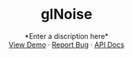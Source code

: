 <br />
<p align="center">
  <h1 align="center">glNoise</h1>

  <p align="center">
    *Enter a discription here*
    <br />
    <a href="">View Demo</a>
    ·
    <a href="">Report Bug</a>
    ·
    <a href="">API Docs</a>
  </p>
</p>

